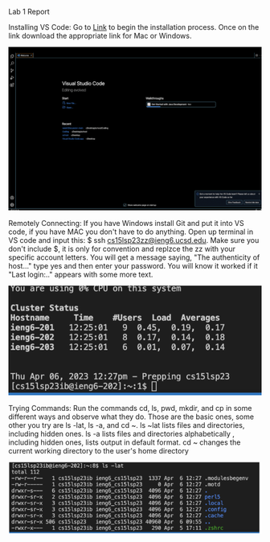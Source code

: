 Lab 1 Report

Installing VS Code:
Go to [Link](https://code.visualstudio.com/) to begin the installation process.
Once on the link download the appropriate link for Mac or Windows.

![Image](CSE15L1-VSCode.png)

Remotely Connecting:
If you have Windows install Git and put it into VS code, if you have MAC you don't have to do anything. 
Open up terminal in VS code and input this: $ ssh cs15lsp23zz@ieng6.ucsd.edu. 
Make sure you don't include $, it is only for convention and replzce the zz with your specific account letters.
You will get a message saying, "The authenticity of host..." type yes and then enter your password.
You will know it worked if it "Last login:.." appears with some more text.

![Image](CSE15L1-ExCode.png)

Trying Commands:
Run the commands cd, ls, pwd, mkdir, and cp in some different ways and observe what they do.
Those are the basic ones, some other you try are ls -lat, ls -a, and cd ~.
ls ~lat lists files and directories, including hidden ones.
ls -a lists files and directories alphabetically , including hidden ones, lists output in default format.
cd ~ changes the current working directory to the user's home directory

![Image](CSE15LTryingCommands.png)


